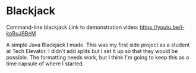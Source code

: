 # Blackjack
Command-line blackjack
Link to demonstration video: https://youtu.be/i-koBuJ8BeM

A simple Java Blackjack I made. This was my first side project as a student at Tech Elevator. I didn't add splits but I set it up so that they would be possible. The formatting needs work, but I think I'm going to keep this as a time capsule of where I started.
